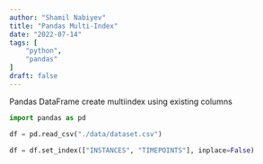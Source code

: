 ```yaml
---
author: "Shamil Nabiyev"
title: "Pandas Multi-Index"
date: "2022-07-14"
tags: [
    "python",
    "pandas"
]
draft: false
---
```


Pandas DataFrame create multiindex using existing columns 

```python
import pandas as pd

df = pd.read_csv("./data/dataset.csv")

df = df.set_index(["INSTANCES", "TIMEPOINTS"], inplace=False)
```